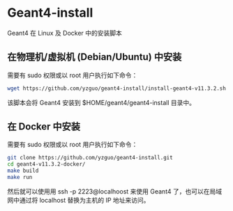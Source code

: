# Geant4-install

Geant4 在 Linux 及 Docker 中的安装脚本

## 在物理机/虚拟机 (Debian/Ubuntu) 中安装

需要有 sudo 权限或以 root 用户执行如下命令：

```bash
wget https://github.com/yzguo/geant4-install/install-geant4-v11.3.2.sh | sh
```

该脚本会将 Geant4 安装到 $HOME/geant4/geant4-install 目录中。

## 在 Docker 中安装

需要有 sudo 权限或以 root 用户执行如下命令：

```bash
git clone https://github.com/yzguo/geant4-install.git
cd geant4-v11.3.2-docker/
make build
make run
```

然后就可以使用用 ssh -p 2223@localhoost 来使用 Geant4 了，也可以在局域网中通过将 localhost 替换为主机的 IP 地址来访问。
